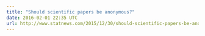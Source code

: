 ```yaml
---
title: "Should scientific papers be anonymous?"
date: 2016-02-01 22:35 UTC
url: http://www.statnews.com/2015/12/30/should-scientific-papers-be-anonymous/
---
```


